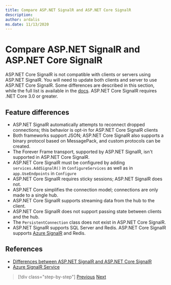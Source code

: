 ```yaml
---
title: Compare ASP.NET SignalR and ASP.NET Core SignalR
description: 
author: ardalis
ms.date: 11/13/2020
---
```


# Compare ASP.NET SignalR and ASP.NET Core SignalR

ASP.NET Core SignalR is not compatible with clients or servers using ASP.NET SignalR. You will need to update both clients and server to use ASP.NET Core SignalR. Some differences are described in this section, while the full list is available in the [docs](https://docs.microsoft.com/aspnet/core/signalr/version-differences). ASP.NET Core SignalR requires .NET Core 3.0 or greater.

## Feature differences

- ASP.NET SignalR automatically attempts to reconnect dropped connections; this behavior is opt-in for ASP.NET Core SignalR clients
- Both frameworks support JSON; ASP.NET Core SignalR also supports a binary protocol based on MessagePack, and custom protocols can be created.
- The Forever Frame transport, supported by ASP.NET SignalR, isn't supported in ASP.NET Core SignalR.
- ASP.NET Core SignalR must be configured by adding `services.AddSignalR()` in `ConfigureServices` as well as in `app.UseEndpoints` in `Configure`
- ASP.NET Core SignalR requires sticky sessions; ASP.NET SignalR does not.
- ASP.NET Core simplifies the connection model; connections are only made to a single hub.
- ASP.NET Core SignalR supports streaming data from the hub to the client.
- ASP.NET Core SignalR does not support passing state between clients and the hub.
- The `PersistentConnection` class does not exist in ASP.NET Core SignalR.
- ASP.NET SignalR supports SQL Server and Redis. ASP.NET Core SignalR supports [Azure SignalR](https://docs.microsoft.com/azure/azure-signalr/) and Redis.

## References

- [Differences between ASP.NET SignalR and ASP.NET Core SignalR](https://docs.microsoft.com/aspnet/core/signalr/version-differences)
- [Azure SignalR Service](https://docs.microsoft.com/azure/azure-signalr/)

>[!div class="step-by-step"]
>[Previous](razor-differences.md)
>[Next](testing-differences.md)
